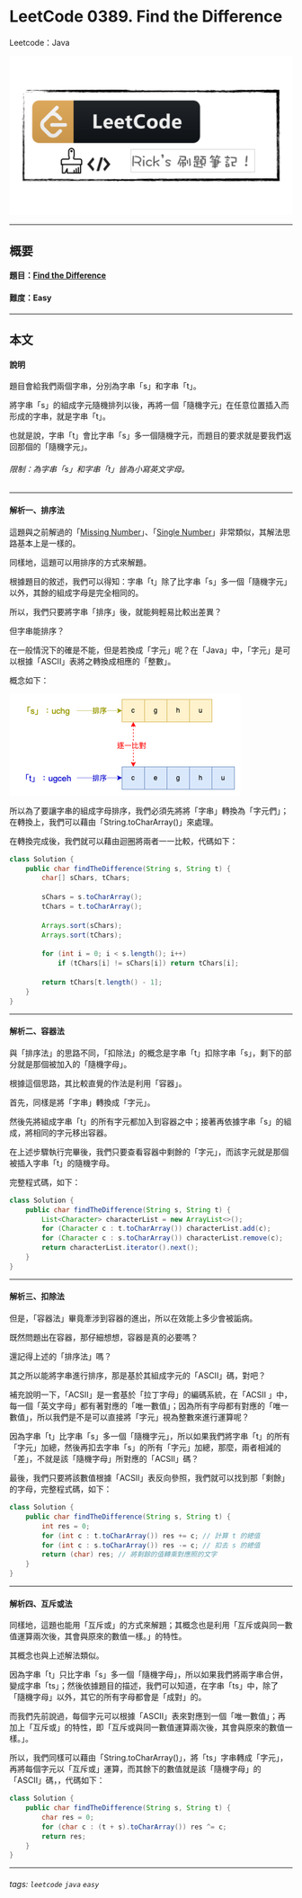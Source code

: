 # LeetCode 0389. Find the Difference
Leetcode：Java

![](https://github.com/rickbsr/LeetCode/blob/main/pics/leetcode.png?raw=true)

---

## 概要

#### 題目：[Find the Difference](https://leetcode.com/problems/find-the-difference/)

#### 難度：Easy

---

## 本文

#### 說明

題目會給我們兩個字串，分別為字串「s」和字串「t」。

將字串「s」的組成字元隨機排列以後，再將一個「隨機字元」在任意位置插入而形成的字串，就是字串「t」。

也就是說，字串「t」會比字串「s」多一個隨機字元，而題目的要求就是要我們返回那個的「隨機字元」。

###### 限制：為字串「s」和字串「t」皆為小寫英文字母。

---

#### 解析一、排序法

這題與之前解過的「[Missing Number](https://leetcode.com/problems/missing-number/)」、「[Single Number](https://leetcode.com/problems/single-number/)」非常類似，其解法思路基本上是一樣的。

同樣地，這題可以用排序的方式來解題。

根據題目的敘述，我們可以得知：字串「t」除了比字串「s」多一個「隨機字元」以外，其餘的組成字母是完全相同的。

所以，我們只要將字串「排序」後，就能夠輕易比較出差異？

但字串能排序？

在一般情況下的確是不能，但是若換成「字元」呢？在「Java」中，「字元」是可以根據「ASCII」表將之轉換成相應的「整數」。

概念如下：

![](https://github.com/rickbsr/LeetCode/blob/main/pics/0389_find_the_difference_sort.png?raw=true)

所以為了要讓字串的組成字母排序，我們必須先將將「字串」轉換為「字元們」；在轉換上，我們可以藉由「String.toCharArray()」來處理。

在轉換完成後，我們就可以藉由迴圈將兩者一一比較，代碼如下：

```java
class Solution {
    public char findTheDifference(String s, String t) {
        char[] sChars, tChars;

        sChars = s.toCharArray();
        tChars = t.toCharArray();

        Arrays.sort(sChars);
        Arrays.sort(tChars);

        for (int i = 0; i < s.length(); i++)
            if (tChars[i] != sChars[i]) return tChars[i];

        return tChars[t.length() - 1];  
    }
}
```

---

#### 解析二、容器法

與「排序法」的思路不同，「扣除法」的概念是字串「t」扣除字串「s」，剩下的部分就是那個被加入的「隨機字母」。

根據這個思路，其比較直覺的作法是利用「容器」。

首先，同樣是將「字串」轉換成「字元」。

然後先將組成字串「t」的所有字元都加入到容器之中；接著再依據字串「s」的組成，將相同的字元移出容器。

在上述步驟執行完畢後，我們只要查看容器中剩餘的「字元」，而該字元就是那個被插入字串「t」的隨機字母。

完整程式碼，如下：

```java
class Solution {
    public char findTheDifference(String s, String t) {
        List<Character> characterList = new ArrayList<>();
        for (Character c : t.toCharArray()) characterList.add(c);
        for (Character c : s.toCharArray()) characterList.remove(c);
        return characterList.iterator().next();
    }
}
```

---

#### 解析三、扣除法

但是，「容器法」畢竟牽涉到容器的進出，所以在效能上多少會被詬病。

既然問題出在容器，那仔細想想，容器是真的必要嗎？

還記得上述的「排序法」嗎？

其之所以能將字串進行排序，那是基於其組成字元的「ASCII」碼，對吧？

補充說明一下，「ACSII」是一套基於「拉丁字母」的編碼系統，在「ACSII 」中，每一個「英文字母」都有著對應的「唯一數值」；因為所有字母都有對應的「唯一數值」，所以我們是不是可以直接將「字元」視為整數來進行運算呢？

因為字串「t」比字串「s」多一個「隨機字元」，所以如果我們將字串「t」的所有「字元」加總，然後再扣去字串「s」的所有「字元」加總，那麼，兩者相減的「差」，不就是該「隨機字母」所對應的「ACSII」碼？

最後，我們只要將該數值根據「ACSII」表反向參照，我們就可以找到那「剩餘」的字母，完整程式碼，如下：

```java
class Solution {
    public char findTheDifference(String s, String t) {
        int res = 0;
        for (int c : t.toCharArray()) res += c; // 計算 t 的總值
        for (int c : s.toCharArray()) res -= c; // 扣去 s 的總值
        return (char) res; // 將剩餘的值轉乘對應照的文字
    }
}
```

---

#### 解析四、互斥或法

同樣地，這題也能用「互斥或」的方式來解題；其概念也是利用「互斥或與同一數值運算兩次後，其會與原來的數值一樣。」的特性。

其概念也與上述解法類似。

因為字串「t」只比字串「s」多一個「隨機字母」，所以如果我們將兩字串合併，變成字串「ts」；然後依據題目的描述，我們可以知道，在字串「ts」中，除了「隨機字母」以外，其它的所有字母都會是「成對」的。

而我們先前說過，每個字元可以根據「ASCII」表來對應到一個「唯一數值」；再加上「互斥或」的特性，即「互斥或與同一數值運算兩次後，其會與原來的數值一樣。」。

所以，我們同樣可以藉由「String.toCharArray()」，將「ts」字串轉成「字元」，再將每個字元以「互斥或」運算，而其餘下的數值就是該「隨機字母」的「ASCII」碼，，代碼如下：

```java
class Solution {
    public char findTheDifference(String s, String t) {
        char res = 0;
        for (char c : (t + s).toCharArray()) res ^= c;
        return res;
    }
}
```

---

###### tags: `leetcode` `java` `easy`